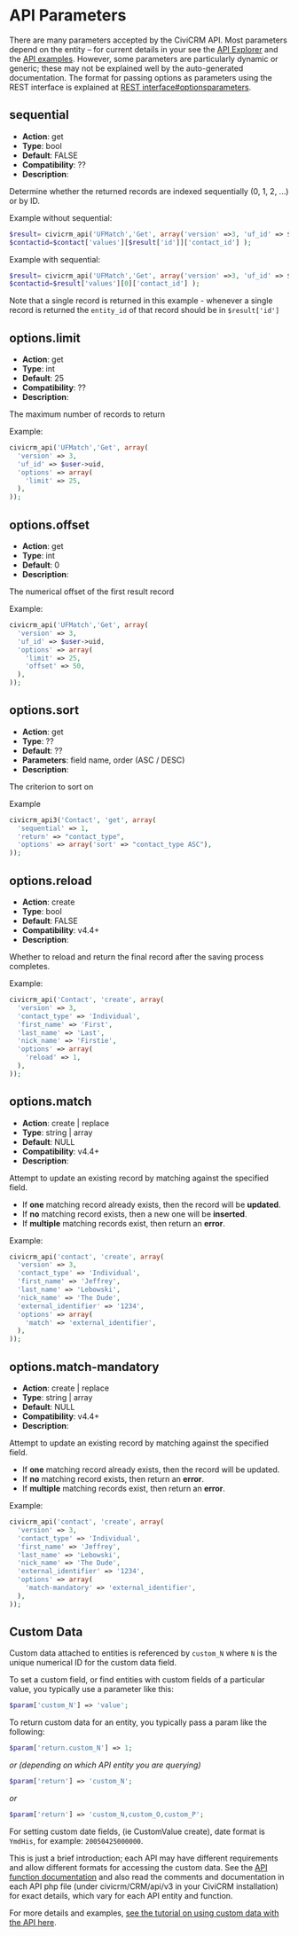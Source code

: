API Parameters
==============

There are many parameters accepted by the CiviCRM API. Most parameters
depend on the entity – for current details in your see the [API Explorer]
and the [API examples]. However, some parameters are particularly dynamic or
generic; these may not be explained well by the auto-generated
documentation. The format for passing options as parameters using the
REST interface is explained at [REST
interface\#optionsparameters](https://wiki.civicrm.org/confluence/display/CRMDOC/REST+interface#RESTinterface-optionsparameters).

[API Explorer]: /api/general/#api-explorer
[API examples]: /api/general/#api-examples

sequential
----------

-   **Action**: get
-   **Type**: bool
-   **Default**: FALSE
-   **Compatibility**: ??
-   **Description**:

Determine whether the returned records are indexed sequentially (0, 1, 2, ...)
or by ID.

Example without sequential:

```php
$result= civicrm_api('UFMatch','Get', array('version' =>3, 'uf_id' => $user->uid);
$contactid=$contact['values'][$result['id']]['contact_id'] );
```

Example with sequential:

```php
$result= civicrm_api('UFMatch','Get', array('version' =>3, 'uf_id' => $user->uid, 'sequential' => 1);
$contactid=$result['values'][0]['contact_id'] );
```

Note that a single record is returned in this example - whenever a single
record is returned the `entity_id` of that record should be in `$result['id']`


options.limit
-------------

-   **Action**: get
-   **Type**: int
-   **Default**: 25
-   **Compatibility**: ??
-   **Description**:

The maximum number of records to return

Example:

```php
civicrm_api('UFMatch','Get', array(
  'version' => 3,
  'uf_id' => $user->uid,
  'options' => array(
    'limit' => 25,
  ),
));
```


options.offset
--------------

-   **Action**: get
-   **Type**: int
-   **Default**: 0
-   **Description**:

The numerical offset of the first result record

Example:

```php
civicrm_api('UFMatch','Get', array(
  'version' => 3,
  'uf_id' => $user->uid,
  'options' => array(
    'limit' => 25,
    'offset' => 50,
  ),
));
```

options.sort
------------

-   **Action**: get
-   **Type**: ??
-   **Default**: ??
-   **Parameters**: field name, order (ASC / DESC)
-   **Description**:

The criterion to sort on

Example

```php
civicrm_api3('Contact', 'get', array(
  'sequential' => 1,
  'return' => "contact_type",
  'options' => array('sort' => "contact_type ASC"),
));
```

options.reload
--------------

-   **Action**: create
-   **Type**: bool
-   **Default**: FALSE
-   **Compatibility**: v4.4+
-   **Description**:

Whether to reload and return the final record after the saving process
completes.

Example:

```php
civicrm_api('Contact', 'create', array(
  'version' => 3,
  'contact_type' => 'Individual',
  'first_name' => 'First',
  'last_name' => 'Last',
  'nick_name' => 'Firstie',
  'options' => array(
    'reload' => 1,
  ),
));
```

options.match
-------------

-   **Action**: create | replace
-   **Type**: string | array
-   **Default**: NULL
-   **Compatibility**: v4.4+
-   **Description**:

Attempt to update an existing record by matching against the specified
field.

-   If **one** matching record already exists, then the record will be
    **updated**.
-   If **no** matching record exists, then a new one will be **inserted**.
-   If **multiple** matching records exist, then return an **error**.

Example:

```php
civicrm_api('contact', 'create', array(
  'version' => 3,
  'contact_type' => 'Individual',
  'first_name' => 'Jeffrey',
  'last_name' => 'Lebowski',
  'nick_name' => 'The Dude',
  'external_identifier' => '1234',
  'options' => array(
    'match' => 'external_identifier',
  ),
));
```

options.match-mandatory
-----------------------

-   **Action**: create | replace
-   **Type**: string | array
-   **Default**: NULL
-   **Compatibility**: v4.4+
-   **Description**:

Attempt to update an existing record by matching against the specified
field.

-   If **one** matching record already exists, then the record will be
    updated.
-   If **no** matching record exists, then return an **error**.
-   If **multiple** matching records exist, then return an **error**.

Example:

```php
civicrm_api('contact', 'create', array(
  'version' => 3,
  'contact_type' => 'Individual',
  'first_name' => 'Jeffrey',
  'last_name' => 'Lebowski',
  'nick_name' => 'The Dude',
  'external_identifier' => '1234',
  'options' => array(
    'match-mandatory' => 'external_identifier',
  ),
));
```


Custom Data
-----------

Custom data attached to entities is referenced by `custom_N` where `N` is
the unique numerical ID for the custom data field.

To set a custom field, or find entities with custom fields of a
particular value, you typically use a parameter like this:

```php
$param['custom_N'] => 'value';
```

To return custom data for an entity, you typically pass a param like the
following:

```php
$param['return.custom_N'] => 1;
```

*or (depending on which API entity you are querying)*
```php
$param['return'] => 'custom_N';
```

*or*
```php
$param['return'] => 'custom_N,custom_O,custom_P';
```

For setting custom date fields, (ie CustomValue create), date format is
`YmdHis`, for example: `20050425000000`.

This is just a brief introduction; each API may have different requirements
and allow different formats for accessing the custom data. See the
[API function documentation](https://wiki.civicrm.org/confluence/display/CRMDOC/Using+the+API)
and also read the comments and documentation in each API php file
(under civicrm/CRM/api/v3 in your CiviCRM installation) for exact details,
which vary for each API entity and function.

For more details and examples,
[see the tutorial on using custom data with the API here](https://wiki.civicrm.org/confluence/display/CRMDOC/Using+Custom+Data+with+the+API).
